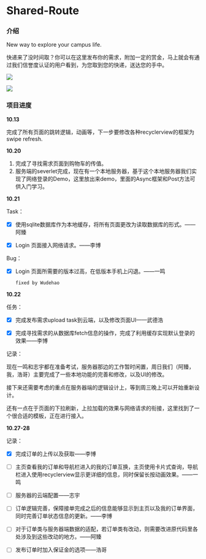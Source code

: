 # Shared-Route

### 介绍

New way to explore your campus life.

快递来了没时间取？你可以在这里发布你的需求，附加一定的赏金，马上就会有通过我们信誉度认证的用户看到，为您取到您的快递，送达您的手中。

![](http://opmza2br0.bkt.clouddn.com/17-10-30/90325758.jpg)

![](http://opmza2br0.bkt.clouddn.com/17-10-30/30828145.jpg)

### 项目进度

**10.13**

完成了所有页面的跳转逻辑，动画等，下一步要修改各种recyclerview的框架为swipe refresh.

**10.20**

1. 完成了寻找需求页面到购物车的传值。
2. 服务端的severlet完成，现在有一个本地服务器，基于这个本地服务器我们实现了网络登录的Demo，这里放出来demo，里面的Async框架和Post方法可供入门学习。


**10.21**

Task：

- [x] 使用sqlite数据库作为本地缓存，将所有页面更改为读取数据库的形式。——阿臻


- [x] Login 页面接入网络请求。——李博


Bug：

- [x] Login 页面所需要的版本过高，在低版本手机上闪退。——一鸣

      fixed by Wudehao

**10.22**

任务：

- [x] 完成发布需求upload task到云端，以及修改页面UI——武德浩
- [x] 完成寻找需求的从数据库fetch信息的操作，完成了利用缓存实现默认登录的效果——李博


记录：

现在一鸣和志宇都在准备考试，服务器那边的工作暂时闲置，周日我们（阿臻，我，浩哥）主要完成了一些本地功能的完善和修改，以及UI的修改。

接下来还需要考虑的重点在服务器端的逻辑设计上，等到周三晚上可以开始重新设计。

还有一点在于页面的下拉刷新，上拉加载的效果与网络请求的衔接，这里找到了一个很合适的模板，正在进行接入。

**10.27-28**

记录：

- [x] 完成订单的上传以及获取——李博
- [ ] 主页查看我的订单和导航栏进入的我的订单互换，主页使用卡片式查询，导航栏进入使用recyclerview显示更详细的信息，同时保留长按动画效果。——一鸣
- [ ] 服务器的云端配置——志宇
- [ ] 订单逻辑完善，保障接单完成之后的信息能够显示到主页以及我的订单界面，同时完善订单状态信息的更新。——李博
- [ ] 对于订单类与服务器端数据的适配，若订单类有改动，则需要改进原代码里各处涉及到这些改动的地方。——阿臻
- [ ] 发布订单时加入保证金的选项——浩哥











